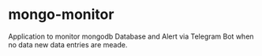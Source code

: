 # mongo-monitor

Application to monitor mongodb Database and Alert via Telegram Bot when no data new data entries are meade. 